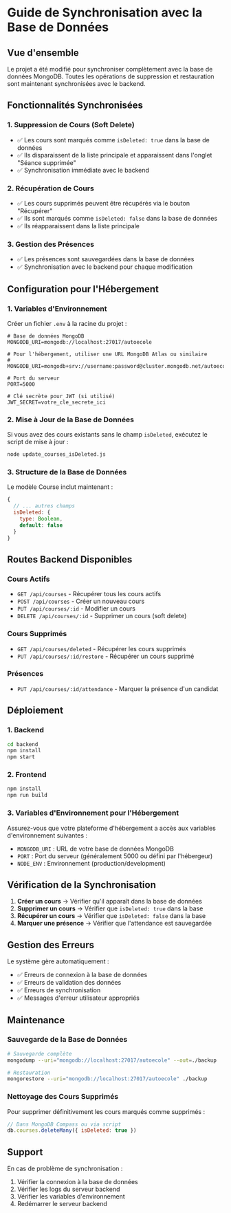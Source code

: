 # Guide de Synchronisation avec la Base de Données

## Vue d'ensemble

Le projet a été modifié pour synchroniser complètement avec la base de données MongoDB. Toutes les opérations de suppression et restauration sont maintenant synchronisées avec le backend.

## Fonctionnalités Synchronisées

### 1. Suppression de Cours (Soft Delete)
- ✅ Les cours sont marqués comme `isDeleted: true` dans la base de données
- ✅ Ils disparaissent de la liste principale et apparaissent dans l'onglet "Séance supprimée"
- ✅ Synchronisation immédiate avec le backend

### 2. Récupération de Cours
- ✅ Les cours supprimés peuvent être récupérés via le bouton "Récupérer"
- ✅ Ils sont marqués comme `isDeleted: false` dans la base de données
- ✅ Ils réapparaissent dans la liste principale

### 3. Gestion des Présences
- ✅ Les présences sont sauvegardées dans la base de données
- ✅ Synchronisation avec le backend pour chaque modification

## Configuration pour l'Hébergement

### 1. Variables d'Environnement

Créer un fichier `.env` à la racine du projet :

```env
# Base de données MongoDB
MONGODB_URI=mongodb://localhost:27017/autoecole

# Pour l'hébergement, utiliser une URL MongoDB Atlas ou similaire
# MONGODB_URI=mongodb+srv://username:password@cluster.mongodb.net/autoecole

# Port du serveur
PORT=5000

# Clé secrète pour JWT (si utilisé)
JWT_SECRET=votre_cle_secrete_ici
```

### 2. Mise à Jour de la Base de Données

Si vous avez des cours existants sans le champ `isDeleted`, exécutez le script de mise à jour :

```bash
node update_courses_isDeleted.js
```

### 3. Structure de la Base de Données

Le modèle Course inclut maintenant :

```javascript
{
  // ... autres champs
  isDeleted: {
    type: Boolean,
    default: false
  }
}
```

## Routes Backend Disponibles

### Cours Actifs
- `GET /api/courses` - Récupérer tous les cours actifs
- `POST /api/courses` - Créer un nouveau cours
- `PUT /api/courses/:id` - Modifier un cours
- `DELETE /api/courses/:id` - Supprimer un cours (soft delete)

### Cours Supprimés
- `GET /api/courses/deleted` - Récupérer les cours supprimés
- `PUT /api/courses/:id/restore` - Récupérer un cours supprimé

### Présences
- `PUT /api/courses/:id/attendance` - Marquer la présence d'un candidat

## Déploiement

### 1. Backend
```bash
cd backend
npm install
npm start
```

### 2. Frontend
```bash
npm install
npm run build
```

### 3. Variables d'Environnement pour l'Hébergement

Assurez-vous que votre plateforme d'hébergement a accès aux variables d'environnement suivantes :

- `MONGODB_URI` : URL de votre base de données MongoDB
- `PORT` : Port du serveur (généralement 5000 ou défini par l'hébergeur)
- `NODE_ENV` : Environnement (production/development)

## Vérification de la Synchronisation

1. **Créer un cours** → Vérifier qu'il apparaît dans la base de données
2. **Supprimer un cours** → Vérifier que `isDeleted: true` dans la base
3. **Récupérer un cours** → Vérifier que `isDeleted: false` dans la base
4. **Marquer une présence** → Vérifier que l'attendance est sauvegardée

## Gestion des Erreurs

Le système gère automatiquement :
- ✅ Erreurs de connexion à la base de données
- ✅ Erreurs de validation des données
- ✅ Erreurs de synchronisation
- ✅ Messages d'erreur utilisateur appropriés

## Maintenance

### Sauvegarde de la Base de Données
```bash
# Sauvegarde complète
mongodump --uri="mongodb://localhost:27017/autoecole" --out=./backup

# Restauration
mongorestore --uri="mongodb://localhost:27017/autoecole" ./backup
```

### Nettoyage des Cours Supprimés
Pour supprimer définitivement les cours marqués comme supprimés :

```javascript
// Dans MongoDB Compass ou via script
db.courses.deleteMany({ isDeleted: true })
```

## Support

En cas de problème de synchronisation :
1. Vérifier la connexion à la base de données
2. Vérifier les logs du serveur backend
3. Vérifier les variables d'environnement
4. Redémarrer le serveur backend 